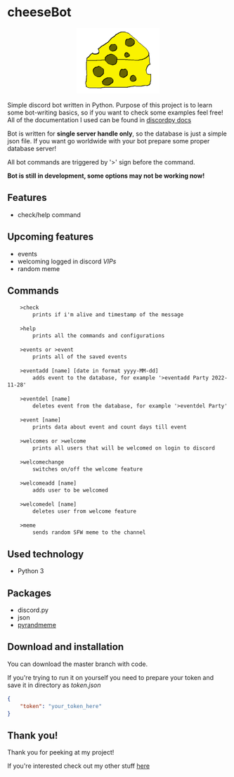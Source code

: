 # cheeseBot
<p align="center">
  <img src="https://github.com/alehee/cheeseBot/blob/main/git_res/logo.png" style="height:150px;">
</p>

Simple discord bot written in Python. Purpose of this project is to learn some bot-writing basics, so if you want to check some examples feel free! All of the documentation I used can be found in [discordpy docs](https://discordpy.readthedocs.io/en/stable/)

Bot is written for **single server handle only**, so the database is just a simple json file. If you want go worldwide with your bot prepare some proper database server!

All bot commands are triggered by '>' sign before the command.

**Bot is still in development, some options may not be working now!**

## Features
* check/help command

## Upcoming features
* events
* welcoming logged in discord *VIPs*
* random meme

## Commands
```
    >check
        prints if i'm alive and timestamp of the message
    
    >help
        prints all the commands and configurations
		
	>events or >event
		prints all of the saved events
		
	>eventadd [name] [date in format yyyy-MM-dd]
		adds event to the database, for example '>eventadd Party 2022-11-28'
		
	>eventdel [name]
		deletes event from the database, for example '>eventdel Party'
		
	>event [name]
		prints data about event and count days till event
		
	>welcomes or >welcome
		prints all users that will be welcomed on login to discord
	
	>welcomechange
		switches on/off the welcome feature
	
	>welcomeadd [name]
		adds user to be welcomed
		
	>welcomedel [name]
		deletes user from welcome feature
		
	>meme
		sends random SFW meme to the channel
```

## Used technology
* Python 3

## Packages
* discord.py
* json
* [pyrandmeme](https://pypi.org/project/pyrandmeme/)

## Download and installation
You can download the master branch with code.

If you're trying to run it on yourself you need to prepare your token and save it in directory as *token.json*
```json
{
    "token": "your_token_here"
}
```

## Thank you!
Thank you for peeking at my project!

If you're interested check out my other stuff [here](https://github.com/alehee)
